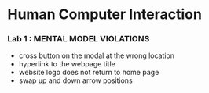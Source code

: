 # Human Computer Interaction

### Lab 1 : **MENTAL MODEL VIOLATIONS**
- cross button on the modal at the wrong location
- hyperlink to the webpage title
- website logo does not return to home page
- swap up and down arrow positions
